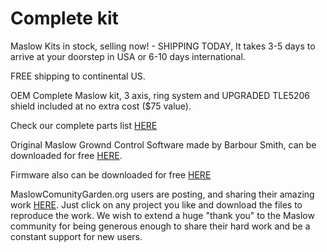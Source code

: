 # Complete kit

Maslow Kits in stock, selling now! - SHIPPING TODAY, It takes 3-5 days to arrive at your doorstep in USA or 6-10 days international.

FREE shipping to continental US.

OEM Complete Maslow kit, 3 axis, ring system and UPGRADED TLE5206 shield included at no extra cost ($75 value).

Check our complete parts list [HERE](https://www.eastbaysource.com/products/original-maslow-kit-oem)

Original Maslow Grownd Control Software made by Barbour Smith, can be downloaded for free [HERE](https://github.com/MaslowCNC/GroundControl/releases).

Firmware also can be downloaded for free [HERE](https://github.com/MaslowCNC/Firmware/releases/)

MaslowComunityGarden.org users are posting, and sharing their amazing work [HERE](http://maslowcommunitygarden.org/index.html). Just click on any project you like and download the files to reproduce the work. We wish to extend a huge "thank you" to the Maslow community for being generous enough to share their hard work and be a constant support for new users. 


